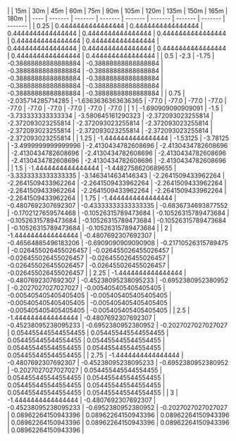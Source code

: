| | 15m | 30m | 45m | 60m | 75m | 90m | 105m | 120m | 135m | 150m | 165m | 180m | 
| ---- | ------- | ------- | ------- | ------- | ------- | ------- | ------- | ------- |
| 0.25 | 0.4444444444444444 | 0.4444444444444444 | 0.4444444444444444 | 0.4444444444444444 | 0.4444444444444444 | 0.4444444444444444 | 0.4444444444444444 | 0.4444444444444444 | 0.4444444444444444 | 0.4444444444444444 | 0.4444444444444444 | 0.4444444444444444 | 
| 0.5 | -2.3 | -1.75 | -0.38888888888888884 | -0.38888888888888884 | -0.38888888888888884 | -0.38888888888888884 | -0.38888888888888884 | -0.38888888888888884 | -0.38888888888888884 | -0.38888888888888884 | -0.38888888888888884 | -0.38888888888888884 | 
| 0.75 | -2.035714285714285 | -1.6363636363636365 | -77.0 | -77.0 | -77.0 | -77.0 | -77.0 | -77.0 | -77.0 | -77.0 | -77.0 | -77.0 | 
| 1 | -1.690909090909091 | -1.5 | -3.733333333333334 | -3.580645161290323 | -2.372093023255814 | -2.372093023255814 | -2.372093023255814 | -2.372093023255814 | -2.372093023255814 | -2.372093023255814 | -2.372093023255814 | -2.372093023255814 | 
| 1.25 | -1.4444444444444444 | -1.53125 | -3.78125 | -3.4999999999999996 | -2.4130434782608696 | -2.4130434782608696 | -2.4130434782608696 | -2.4130434782608696 | -2.4130434782608696 | -2.4130434782608696 | -2.4130434782608696 | -2.4130434782608696 | 
| 1.5 | -1.4444444444444444 | -1.4482758620689655 | -3.3333333333333335 | -3.1463414634146343 | -2.2641509433962264 | -2.2641509433962264 | -2.2641509433962264 | -2.2641509433962264 | -2.2641509433962264 | -2.2641509433962264 | -2.2641509433962264 | -2.2641509433962264 | 
| 1.75 | -1.4444444444444444 | -0.4807692307692307 | -0.43333333333333335 | -0.6836734693877552 | -0.1702127659574468 | -0.10526315789473684 | -0.10526315789473684 | -0.10526315789473684 | -0.10526315789473684 | -0.10526315789473684 | -0.10526315789473684 | -0.10526315789473684 | 
| 2 | -1.4444444444444444 | -0.4807692307692307 | -0.46564885496183206 | -0.6909090909090908 | -0.21710526315789475 | -0.026455026455026457 | -0.026455026455026457 | -0.026455026455026457 | -0.026455026455026457 | -0.026455026455026457 | -0.026455026455026457 | -0.026455026455026457 | 
| 2.25 | -1.4444444444444444 | -0.4807692307692307 | -0.45238095238095233 | -0.6952380952380952 | -0.2027027027027027 | -0.005405405405405405 | -0.005405405405405405 | -0.005405405405405405 | -0.005405405405405405 | -0.005405405405405405 | -0.005405405405405405 | -0.005405405405405405 | 
| 2.5 | -1.4444444444444444 | -0.4807692307692307 | -0.45238095238095233 | -0.6952380952380952 | -0.2027027027027027 | 0.054455445544554455 | 0.054455445544554455 | 0.054455445544554455 | 0.054455445544554455 | 0.054455445544554455 | 0.054455445544554455 | 0.054455445544554455 | 
| 2.75 | -1.4444444444444444 | -0.4807692307692307 | -0.45238095238095233 | -0.6952380952380952 | -0.2027027027027027 | 0.054455445544554455 | 0.054455445544554455 | 0.054455445544554455 | 0.054455445544554455 | 0.054455445544554455 | 0.054455445544554455 | 0.054455445544554455 | 
| 3 | -1.4444444444444444 | -0.4807692307692307 | -0.45238095238095233 | -0.6952380952380952 | -0.2027027027027027 | 0.08962264150943396 | 0.08962264150943396 | 0.08962264150943396 | 0.08962264150943396 | 0.08962264150943396 | 0.08962264150943396 | 0.08962264150943396 | 
